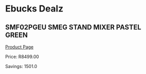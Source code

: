 
# Ebucks Dealz
## SMF02PGEU SMEG STAND MIXER PASTEL GREEN
[Product Page](https://www.ebucks.com/web/shop/productSelected.do?prodId=1169621673&catId=704987863)

Price: R8499.00

Savings: 1501.0


	